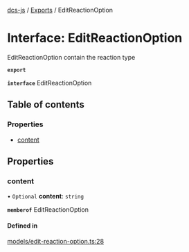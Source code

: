 [dcs-js](../README.md) / [Exports](../modules.md) / EditReactionOption

# Interface: EditReactionOption

EditReactionOption contain the reaction type

**`export`**

**`interface`** EditReactionOption

## Table of contents

### Properties

- [content](EditReactionOption.md#content)

## Properties

### <a id="content" name="content"></a> content

• `Optional` **content**: `string`

**`memberof`** EditReactionOption

#### Defined in

[models/edit-reaction-option.ts:28](https://github.com/unfoldingWord/dcs-js/blob/dd84989/models/edit-reaction-option.ts#L28)
